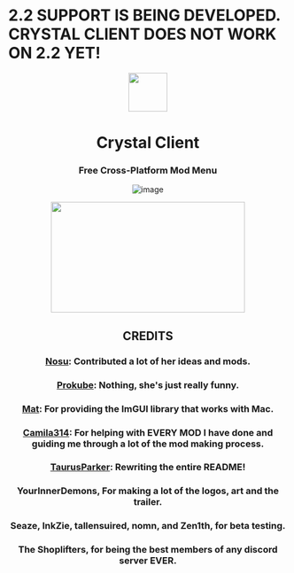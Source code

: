 # 2.2 SUPPORT IS BEING DEVELOPED. CRYSTAL CLIENT DOES NOT WORK ON 2.2 YET!

<p align="center">
    <img src="https://github.com/ninXout/Crystal-Client/assets/157250217/ed9242d7-53dd-487e-a827-97847a1a685a" width="70" height="70"></img>
</p>

<div align="center">

  # Crystal Client
  ### Free Cross-Platform Mod Menu
  ![image](https://github.com/ninXout/Crystal-Client/assets/157250217/e3269a33-b5cc-497e-a094-ee1543c301bc)
</div>

<div align="center">

<img src="https://github.com/ninXout/Crystal-Client/assets/157250217/54cde5d9-30ae-4362-8770-c27979d77e94" width="350" height="200"></img>

## CREDITS

### **[Nosu](https://github.com/Nosu-u):** Contributed a lot of her ideas and mods.
### **[Prokube](https://github.com/prokube):** Nothing, she's just really funny.
### **[Mat](https://github.com/matcool):** For providing the ImGUI library that works with Mac.
### **[Camila314](https://github.com/camila314):** For helping with EVERY MOD I have done and guiding me through a lot of the mod making process.
### **[TaurusParker](https://github.com/TaurusParker):** Rewriting the entire README!
### **YourInnerDemons**, For making a lot of the logos, art and the trailer.
### **Seaze, InkZie, tallensuired, nomn, and Zen1th**, for beta testing.

### **The Shoplifters**, for being the best members of any discord server EVER.